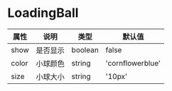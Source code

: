 # LoadingBall

| 属性  | 说明     | 类型    | 默认值           |
| ----- | -------- | ------- | ---------------- |
| show  | 是否显示 | boolean | false            |
| color | 小球颜色 | string  | 'cornflowerblue' |
| size  | 小球大小 | string  | '10px'           |

